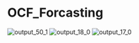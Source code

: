 # OCF_Forcasting
![output_50_1](https://user-images.githubusercontent.com/94020684/211170976-79ba18ec-c259-4b14-81c3-034bb6228401.png)
![output_18_0](https://user-images.githubusercontent.com/94020684/211170979-0c74c9dc-ea65-4bea-8afd-736212041aaa.png)
![output_17_0](https://user-images.githubusercontent.com/94020684/211170980-99fcb502-f75c-4668-920d-6d06171e1f97.png)
